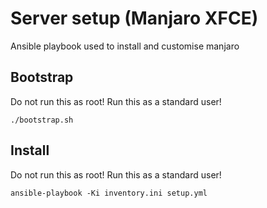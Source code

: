 # Server setup (Manjaro XFCE)

Ansible playbook used to install and customise manjaro

## Bootstrap

Do not run this as root! Run this as a standard user!

```
./bootstrap.sh
```

## Install

Do not run this as root! Run this as a standard user!

```
ansible-playbook -Ki inventory.ini setup.yml
```
